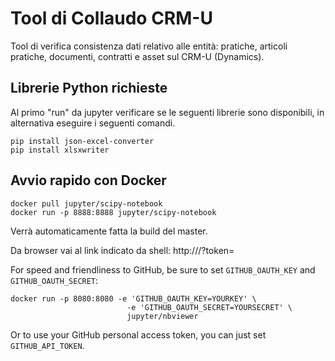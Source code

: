 # Tool di Collaudo CRM-U

Tool di verifica consistenza dati relativo alle entità: pratiche, articoli pratiche, documenti, contratti e asset sul CRM-U (Dynamics).

## Librerie Python richieste
Al primo "run" da jupyter verificare se le seguenti librerie sono disponibili, in alternativa eseguire i seguenti comandi. 

```shell
pip install json-excel-converter
pip install xlsxwriter
```

## Avvio rapido con Docker

```shell
docker pull jupyter/scipy-notebook
docker run -p 8888:8888 jupyter/scipy-notebook
```

Verrà automaticamente fatta la build del master.

Da browser vai al link indicato da shell: 
http://<hostname>/?token=<token> 

For speed and friendliness to GitHub, be sure to set `GITHUB_OAUTH_KEY` and `GITHUB_OAUTH_SECRET`:

```shell
docker run -p 8080:8080 -e 'GITHUB_OAUTH_KEY=YOURKEY' \
                          -e 'GITHUB_OAUTH_SECRET=YOURSECRET' \
                          jupyter/nbviewer
```

Or to use your GitHub personal access token, you can just set `GITHUB_API_TOKEN`.
